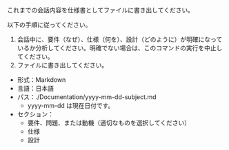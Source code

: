 これまでの会話内容を仕様書としてファイルに書き出してください。

以下の手順に従ってください。

1. 会話中に、要件（なぜ）、仕様（何を）、設計（どのように）が明確になっているか分析してください。明確でない場合は、このコマンドの実行を中止してください。
2. ファイルに書き出してください。
  - 形式：Markdown
  - 言語：日本語
  - パス：./Documentation/yyyy-mm-dd-subject.md
    - yyyy-mm-dd は現在日付です。
  - セクション：
    - 要件、問題、または動機（適切なものを選択してください）
    - 仕様
    - 設計